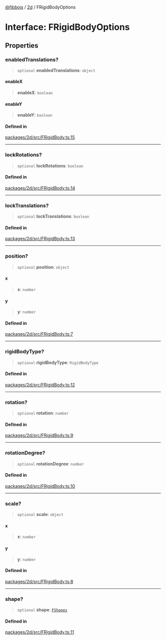 [@fibbojs](/api/index) / [2d](/api/2d) / FRigidBodyOptions

# Interface: FRigidBodyOptions

## Properties

### enabledTranslations?

> `optional` **enabledTranslations**: `object`

#### enableX

> **enableX**: `boolean`

#### enableY

> **enableY**: `boolean`

#### Defined in

[packages/2d/src/FRigidBody.ts:15](https://github.com/fibbojs/fibbo/blob/52fe7d6d53b5d477c42887a359f3b480f4835068/packages/2d/src/FRigidBody.ts#L15)

***

### lockRotations?

> `optional` **lockRotations**: `boolean`

#### Defined in

[packages/2d/src/FRigidBody.ts:14](https://github.com/fibbojs/fibbo/blob/52fe7d6d53b5d477c42887a359f3b480f4835068/packages/2d/src/FRigidBody.ts#L14)

***

### lockTranslations?

> `optional` **lockTranslations**: `boolean`

#### Defined in

[packages/2d/src/FRigidBody.ts:13](https://github.com/fibbojs/fibbo/blob/52fe7d6d53b5d477c42887a359f3b480f4835068/packages/2d/src/FRigidBody.ts#L13)

***

### position?

> `optional` **position**: `object`

#### x

> **x**: `number`

#### y

> **y**: `number`

#### Defined in

[packages/2d/src/FRigidBody.ts:7](https://github.com/fibbojs/fibbo/blob/52fe7d6d53b5d477c42887a359f3b480f4835068/packages/2d/src/FRigidBody.ts#L7)

***

### rigidBodyType?

> `optional` **rigidBodyType**: `RigidBodyType`

#### Defined in

[packages/2d/src/FRigidBody.ts:12](https://github.com/fibbojs/fibbo/blob/52fe7d6d53b5d477c42887a359f3b480f4835068/packages/2d/src/FRigidBody.ts#L12)

***

### rotation?

> `optional` **rotation**: `number`

#### Defined in

[packages/2d/src/FRigidBody.ts:9](https://github.com/fibbojs/fibbo/blob/52fe7d6d53b5d477c42887a359f3b480f4835068/packages/2d/src/FRigidBody.ts#L9)

***

### rotationDegree?

> `optional` **rotationDegree**: `number`

#### Defined in

[packages/2d/src/FRigidBody.ts:10](https://github.com/fibbojs/fibbo/blob/52fe7d6d53b5d477c42887a359f3b480f4835068/packages/2d/src/FRigidBody.ts#L10)

***

### scale?

> `optional` **scale**: `object`

#### x

> **x**: `number`

#### y

> **y**: `number`

#### Defined in

[packages/2d/src/FRigidBody.ts:8](https://github.com/fibbojs/fibbo/blob/52fe7d6d53b5d477c42887a359f3b480f4835068/packages/2d/src/FRigidBody.ts#L8)

***

### shape?

> `optional` **shape**: [`FShapes`](../enumerations/FShapes.md)

#### Defined in

[packages/2d/src/FRigidBody.ts:11](https://github.com/fibbojs/fibbo/blob/52fe7d6d53b5d477c42887a359f3b480f4835068/packages/2d/src/FRigidBody.ts#L11)
